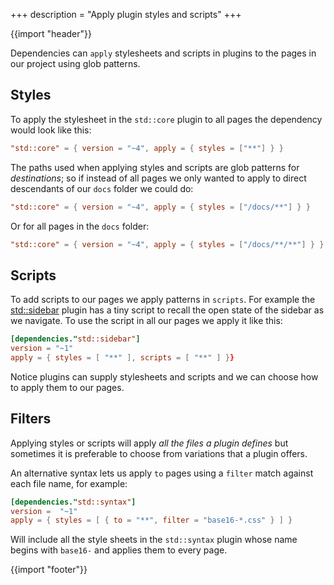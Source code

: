 +++
description = "Apply plugin styles and scripts"
+++

{{import "header"}}

Dependencies can `apply` stylesheets and scripts in plugins to the pages in our project using glob patterns.

## Styles

To apply the stylesheet in the `std::core` plugin to all pages the dependency would look like this:

```toml
"std::core" = { version = "~4", apply = { styles = ["**"] } }
```

The paths used when applying styles and scripts are glob patterns for *destinations*; so if instead of all pages we only wanted to apply to direct descendants of our `docs` folder we could do:

```toml
"std::core" = { version = "~4", apply = { styles = ["/docs/**"] } }
```

Or for all pages in the `docs` folder:

```toml
"std::core" = { version = "~4", apply = { styles = ["/docs/**/**"] } }
```

## Scripts

To add scripts to our pages we apply patterns in `scripts`. For example the [std::sidebar][] plugin has a tiny script to recall the open state of the sidebar as we navigate. To use the script in all our pages we apply it like this:

```toml
[dependencies."std::sidebar"]
version = "~1"
apply = { styles = [ "**" ], scripts = [ "**" ] }}
```

Notice plugins can supply stylesheets and scripts and we can choose how to apply them to our pages.

## Filters

Applying styles or scripts will apply *all the files a plugin defines* but sometimes it is preferable to choose from variations that a plugin offers.

An alternative syntax lets us apply `to` pages using a `filter` match against each file name, for example:

```toml
[dependencies."std::syntax"]
version =  "~1"
apply = { styles = [ { to = "**", filter = "base16-*.css" } ] }
```

Will include all the style sheets in the `std::syntax` plugin whose name begins with `base16-` and applies them to every page.

{{import "footer"}}

[semver]: https://semver.org/
[main.hbs]: https://github.com/uwe-app/plugins/blob/master/std/core/layouts/main.hbs
[std::sidebar]: https://github.com/uwe-app/plugins/blob/master/std/sidebar

